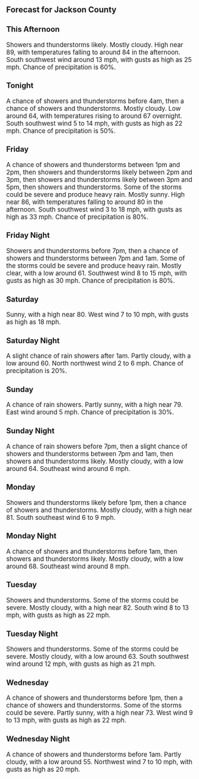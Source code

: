 <div>
   <h2>Forecast for Jackson County</h2>
   <p>
      <div style="font-size:120%">
         <h3>This Afternoon</h3>Showers and thunderstorms likely. Mostly cloudy. High near 89, with temperatures falling to around 84 in the afternoon. South
         southwest wind around 13 mph, with gusts as high as 25 mph. Chance of precipitation is 60%.<br></div>
   </p>
   <p>
      <div style="font-size:120%">
         <h3>Tonight</h3>A chance of showers and thunderstorms before 4am, then a chance of showers and thunderstorms. Mostly cloudy. Low around 64,
         with temperatures rising to around 67 overnight. South southwest wind 5 to 14 mph, with gusts as high as 22 mph. Chance of
         precipitation is 50%.<br></div>
   </p>
   <p>
      <div style="font-size:120%">
         <h3>Friday</h3>A chance of showers and thunderstorms between 1pm and 2pm, then showers and thunderstorms likely between 2pm and 3pm, then
         showers and thunderstorms likely between 3pm and 5pm, then showers and thunderstorms. Some of the storms could be severe and
         produce heavy rain. Mostly sunny. High near 86, with temperatures falling to around 80 in the afternoon. South southwest wind
         3 to 18 mph, with gusts as high as 33 mph. Chance of precipitation is 80%.<br></div>
   </p>
   <p>
      <div style="font-size:120%">
         <h3>Friday Night</h3>Showers and thunderstorms before 7pm, then a chance of showers and thunderstorms between 7pm and 1am. Some of the storms could
         be severe and produce heavy rain. Mostly clear, with a low around 61. Southwest wind 8 to 15 mph, with gusts as high as 30
         mph. Chance of precipitation is 80%.<br></div>
   </p>
   <p>
      <div style="font-size:120%">
         <h3>Saturday</h3>Sunny, with a high near 80. West wind 7 to 10 mph, with gusts as high as 18 mph.<br></div>
   </p>
   <p>
      <div style="font-size:120%">
         <h3>Saturday Night</h3>A slight chance of rain showers after 1am. Partly cloudy, with a low around 60. North northwest wind 2 to 6 mph. Chance of
         precipitation is 20%.<br></div>
   </p>
   <p>
      <div style="font-size:120%">
         <h3>Sunday</h3>A chance of rain showers. Partly sunny, with a high near 79. East wind around 5 mph. Chance of precipitation is 30%.<br></div>
   </p>
   <p>
      <div style="font-size:120%">
         <h3>Sunday Night</h3>A chance of rain showers before 7pm, then a slight chance of showers and thunderstorms between 7pm and 1am, then showers and
         thunderstorms likely. Mostly cloudy, with a low around 64. Southeast wind around 6 mph.<br></div>
   </p>
   <p>
      <div style="font-size:120%">
         <h3>Monday</h3>Showers and thunderstorms likely before 1pm, then a chance of showers and thunderstorms. Mostly cloudy, with a high near 81.
         South southeast wind 6 to 9 mph.<br></div>
   </p>
   <p>
      <div style="font-size:120%">
         <h3>Monday Night</h3>A chance of showers and thunderstorms before 1am, then showers and thunderstorms likely. Mostly cloudy, with a low around
         68. Southeast wind around 8 mph.<br></div>
   </p>
   <p>
      <div style="font-size:120%">
         <h3>Tuesday</h3>Showers and thunderstorms. Some of the storms could be severe. Mostly cloudy, with a high near 82. South wind 8 to 13 mph,
         with gusts as high as 22 mph.<br></div>
   </p>
   <p>
      <div style="font-size:120%">
         <h3>Tuesday Night</h3>Showers and thunderstorms. Some of the storms could be severe. Mostly cloudy, with a low around 63. South southwest wind around
         12 mph, with gusts as high as 21 mph.<br></div>
   </p>
   <p>
      <div style="font-size:120%">
         <h3>Wednesday</h3>A chance of showers and thunderstorms before 1pm, then a chance of showers and thunderstorms. Some of the storms could be
         severe. Partly sunny, with a high near 73. West wind 9 to 13 mph, with gusts as high as 22 mph.<br></div>
   </p>
   <p>
      <div style="font-size:120%">
         <h3>Wednesday Night</h3>A chance of showers and thunderstorms before 1am. Partly cloudy, with a low around 55. Northwest wind 7 to 10 mph, with gusts
         as high as 20 mph.<br></div>
   </p>
</div>